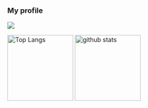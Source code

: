 ### My profile

![](https://github-profile-summary-cards.vercel.app/api/cards/profile-details?username=kensiiwasaki&theme=monokai)

<p align="left"> 
  <img alt="Top Langs" height="150px" src="https://github-readme-stats.vercel.app/api/top-langs/?username=kensiiwasaki&layout=compact&show_icons=true&theme=onedark" />
  <img alt="github stats" height="150px" src="https://github-readme-stats.vercel.app/api?username=kensiiwasaki&theme=onedark&show_icons=ture" />
</p>



